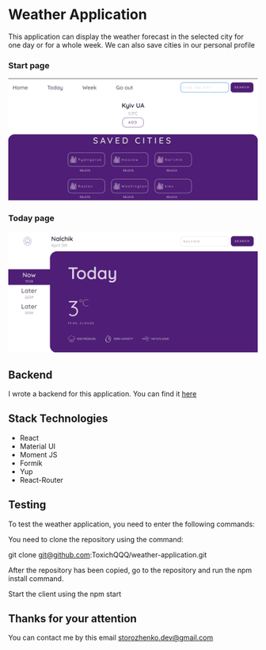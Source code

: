 # Weather Application

This application can display the weather forecast in the selected city for one day or for a whole week. We can also save cities in our personal profile

### Start page

![Image](./src/images/gitImg1.png)

### Today page

![Image](./src/images/gitImg2.png)

## Backend

I wrote a backend for this application. You can find it [here](https://github.com/ToxichQQQ/weather-application-api)

## Stack Technologies

- React
- Material UI
- Moment JS
- Formik
- Yup
- React-Router

## Testing

To test the weather application, you need to enter the following commands:

You need to clone the repository using the command:

git clone git@github.com:ToxichQQQ/weather-application.git

After the repository has been copied, go to the repository and run the npm install command.

Start the client using the npm start

## Thanks for your attention

You can contact me by this email storozhenko.dev@gmail.com
